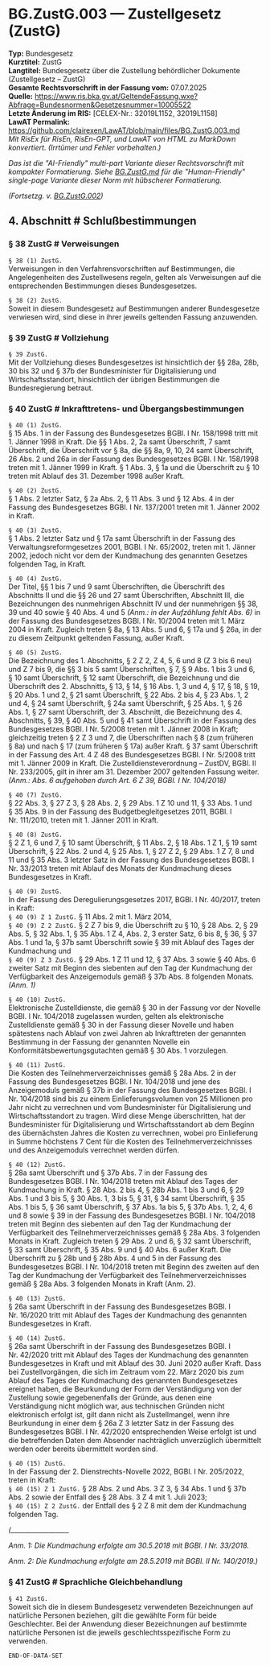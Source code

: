 # BG.ZustG.003 — Zustellgesetz (ZustG)
**Typ:** Bundesgesetz  
**Kurztitel:** ZustG  
**Langtitel:** Bundesgesetz über die Zustellung behördlicher Dokumente (Zustellgesetz – ZustG)  
**Gesamte Rechtsvorschrift in der Fassung vom:** 07.07.2025  
**Quelle:** https://www.ris.bka.gv.at/GeltendeFassung.wxe?Abfrage=Bundesnormen&Gesetzesnummer=10005522  
**Letzte Änderung im RIS:** [CELEX-Nr.: 32019L1152, 32019L1158]  
**LawAT Permalink:** https://github.com/clairexen/LawAT/blob/main/files/BG.ZustG.003.md  
*Mit RisEx für RisEn, RisEn-GPT, und LawAT von HTML zu MarkDown konvertiert. (Irrtümer und Fehler vorbehalten.)*

*Das ist die "AI-Friendly" multi-part Variante dieser Rechtsvorschrift mit kompakter Formatierung. Siehe [BG.ZustG.md](BG.ZustG.md) für die "Human-Friendly" single-page Variante dieser Norm mit hübscherer Formatierung.*

*(Fortsetzg. v. [BG.ZustG.002](BG.ZustG.002.md))*

## 4. Abschnitt # Schlußbestimmungen

### § 38 ZustG # Verweisungen

`§ 38 (1) ZustG.`  
Verweisungen in den Verfahrensvorschriften auf Bestimmungen, die Angelegenheiten des Zustellwesens regeln, gelten als Verweisungen auf die entsprechenden Bestimmungen dieses Bundesgesetzes.

`§ 38 (2) ZustG.`  
Soweit in diesem Bundesgesetz auf Bestimmungen anderer Bundesgesetze verwiesen wird, sind diese in ihrer jeweils geltenden Fassung anzuwenden.

### § 39 ZustG # Vollziehung

`§ 39 ZustG.`  
Mit der Vollziehung dieses Bundesgesetzes ist hinsichtlich der §§ 28a, 28b, 30 bis 32 und § 37b der Bundesminister für Digitalisierung und Wirtschaftsstandort, hinsichtlich der übrigen Bestimmungen die Bundesregierung betraut.

### § 40 ZustG # Inkrafttretens- und Übergangsbestimmungen

`§ 40 (1) ZustG.`  
§ 15 Abs. 1 in der Fassung des Bundesgesetzes BGBl. I Nr. 158/1998 tritt mit 1. Jänner 1998 in Kraft. Die §§ 1 Abs. 2, 2a samt Überschrift, 7 samt Überschrift, die Überschrift vor § 8a, die §§ 8a, 9, 10, 24 samt Überschrift, 26 Abs. 2 und 26a in der Fassung des Bundesgesetzes BGBl. I Nr. 158/1998 treten mit 1. Jänner 1999 in Kraft. § 1 Abs. 3, § 1a und die Überschrift zu § 10 treten mit Ablauf des 31. Dezember 1998 außer Kraft.

`§ 40 (2) ZustG.`  
§ 1 Abs. 2 letzter Satz, § 2a Abs. 2, § 11 Abs. 3 und § 12 Abs. 4 in der Fassung des Bundesgesetzes BGBl. I Nr. 137/2001 treten mit 1. Jänner 2002 in Kraft.

`§ 40 (3) ZustG.`  
§ 1 Abs. 2 letzter Satz und § 17a samt Überschrift in der Fassung des Verwaltungsreformgesetzes 2001, BGBl. I Nr. 65/2002, treten mit 1. Jänner 2002, jedoch nicht vor dem der Kundmachung des genannten Gesetzes folgenden Tag, in Kraft.

`§ 40 (4) ZustG.`  
Der Titel, §§ 1 bis 7 und 9 samt Überschriften, die Überschrift des Abschnitts II und die §§ 26 und 27 samt Überschriften, Abschnitt III, die Bezeichnungen des nunmehrigen Abschnitt IV und der nunmehrigen §§ 38, 39 und 40 sowie § 40 Abs. 4 und 5 *(Anm.: in der Aufzählung fehlt Abs. 6)* in der Fassung des Bundesgesetzes BGBl. I Nr. 10/2004 treten mit 1. März 2004 in Kraft. Zugleich treten § 8a, § 13 Abs. 5 und 6, § 17a und § 26a, in der zu diesem Zeitpunkt geltenden Fassung, außer Kraft.

`§ 40 (5) ZustG.`  
Die Bezeichnung des 1. Abschnitts, § 2 Z 2, Z 4, 5, 6 und 8 (Z 3 bis 6 neu) und Z 7 bis 9, die §§ 3 bis 5 samt Überschriften, § 7, § 9 Abs. 1 bis 3 und 6, § 10 samt Überschrift, § 12 samt Überschrift, die Bezeichnung und die Überschrift des 2. Abschnitts, § 13, § 14, § 16 Abs. 1, 3 und 4, § 17, § 18, § 19, § 20 Abs. 1 und 2, § 21 samt Überschrift, § 22 Abs. 2 bis 4, § 23 Abs. 1, 2 und 4, § 24 samt Überschrift, § 24a samt Überschrift, § 25 Abs. 1, § 26 Abs. 1, § 27 samt Überschrift, der 3. Abschnitt, die Bezeichnung des 4. Abschnitts, § 39, § 40 Abs. 5 und § 41 samt Überschrift in der Fassung des Bundesgesetzes BGBl. I Nr. 5/2008 treten mit 1. Jänner 2008 in Kraft; gleichzeitig treten § 2 Z 3 und 7, die Überschriften nach § 8 (zum früheren § 8a) und nach § 17 (zum früheren § 17a) außer Kraft. § 37 samt Überschrift in der Fassung des Art. 4 Z 48 des Bundesgesetzes BGBl. I Nr. 5/2008 tritt mit 1. Jänner 2009 in Kraft. Die Zustelldiensteverordnung – ZustDV, BGBl. II Nr. 233/2005, gilt in ihrer am 31. Dezember 2007 geltenden Fassung weiter.
*(Anm.: Abs. 6 aufgehoben durch Art. 6 Z 39, BGBl. I Nr. 104/2018)*

`§ 40 (7) ZustG.`  
§ 22 Abs. 3, § 27 Z 3, § 28 Abs. 2, § 29 Abs. 1 Z 10 und 11, § 33 Abs. 1 und § 35 Abs. 9 in der Fassung des Budgetbegleitgesetzes 2011, BGBl. I Nr. 111/2010, treten mit 1. Jänner 2011 in Kraft.

`§ 40 (8) ZustG.`  
§ 2 Z 1, 6 und 7, § 10 samt Überschrift, § 11 Abs. 2, § 18 Abs. 1 Z 1, § 19 samt Überschrift, § 22 Abs. 2 und 4, § 25 Abs. 1, § 27 Z 2, § 29 Abs. 1 Z 7, 8 und 11 und § 35 Abs. 3 letzter Satz in der Fassung des Bundesgesetzes BGBl. I Nr. 33/2013 treten mit Ablauf des Monats der Kundmachung dieses Bundesgesetzes in Kraft.

`§ 40 (9) ZustG.`  
In der Fassung des Deregulierungsgesetzes 2017, BGBl. I Nr. 40/2017, treten in Kraft:  
`§ 40 (9) Z 1 ZustG.`
§ 11 Abs. 2 mit 1. März 2014,  
`§ 40 (9) Z 2 ZustG.`
§ 2 Z 7 bis 9, die Überschrift zu § 10, § 28 Abs. 2, § 29 Abs. 5, § 32 Abs. 1, § 35 Abs. 1 Z 4, Abs. 2, 3 erster Satz, 6 bis 8, § 36, § 37 Abs. 1 und 1a, § 37b samt Überschrift sowie § 39 mit Ablauf des Tages der Kundmachung und  
`§ 40 (9) Z 3 ZustG.`
§ 29 Abs. 1 Z 11 und 12, § 37 Abs. 3 sowie § 40 Abs. 6 zweiter Satz mit Beginn des siebenten auf den Tag der Kundmachung der Verfügbarkeit des Anzeigemoduls gemäß § 37b Abs. 8 folgenden Monats.*(Anm. 1)*

`§ 40 (10) ZustG.`  
Elektronische Zustelldienste, die gemäß § 30 in der Fassung vor der Novelle BGBl. I Nr. 104/2018 zugelassen wurden, gelten als elektronische Zustelldienste gemäß § 30 in der Fassung dieser Novelle und haben spätestens nach Ablauf von zwei Jahren ab Inkrafttreten der genannten Bestimmung in der Fassung der genannten Novelle ein Konformitätsbewertungsgutachten gemäß § 30 Abs. 1 vorzulegen.

`§ 40 (11) ZustG.`  
Die Kosten des Teilnehmerverzeichnisses gemäß § 28a Abs. 2 in der Fassung des Bundesgesetzes BGBl. I Nr. 104/2018 und jene des Anzeigemoduls gemäß § 37b in der Fassung des Bundesgesetzes BGBl. I Nr. 104/2018 sind bis zu einem Einlieferungsvolumen von 25 Millionen pro Jahr nicht zu verrechnen und vom Bundesminister für Digitalisierung und Wirtschaftsstandort zu tragen. Wird diese Menge überschritten, hat der Bundesminister für Digitalisierung und Wirtschaftsstandort ab dem Beginn des übernächsten Jahres die Kosten zu verrechnen, wobei pro Einlieferung in Summe höchstens 7 Cent für die Kosten des Teilnehmerverzeichnisses und des Anzeigemoduls verrechnet werden dürfen.

`§ 40 (12) ZustG.`  
§ 28a samt Überschrift und § 37b Abs. 7 in der Fassung des Bundesgesetzes BGBl. I Nr. 104/2018 treten mit Ablauf des Tages der Kundmachung in Kraft. § 28 Abs. 2 bis 4, § 28b Abs. 1 bis 3 und 6, § 29 Abs. 1 und 3 bis 5, § 30 Abs. 1, 3 bis 5, § 31, § 34 samt Überschrift, § 35 Abs. 1 bis 5, § 36 samt Überschrift, § 37 Abs. 1a bis 5, § 37b Abs. 1, 2, 4, 6 und 8 sowie § 39 in der Fassung des Bundesgesetzes BGBl. I Nr. 104/2018 treten mit Beginn des siebenten auf den Tag der Kundmachung der Verfügbarkeit des Teilnehmerverzeichnisses gemäß § 28a Abs. 3 folgenden Monats in Kraft. Zugleich treten § 29 Abs. 2 und 6, § 32 samt Überschrift, § 33 samt Überschrift, § 35 Abs. 9 und § 40 Abs. 6 außer Kraft. Die Überschrift zu § 28b und § 28b Abs. 4 und 5 in der Fassung des Bundesgesetzes BGBl. I Nr. 104/2018 treten mit Beginn des zweiten auf den Tag der Kundmachung der Verfügbarkeit des Teilnehmerverzeichnisses gemäß § 28a Abs. 3 folgenden Monats in Kraft (Anm. 2).

`§ 40 (13) ZustG.`  
§ 26a samt Überschrift in der Fassung des Bundesgesetzes BGBl. I Nr. 16/2020 tritt mit Ablauf des Tages der Kundmachung des genannten Bundesgesetzes in Kraft.

`§ 40 (14) ZustG.`  
§ 26a samt Überschrift in der Fassung des Bundesgesetzes BGBl. I Nr. 42/2020 tritt mit Ablauf des Tages der Kundmachung des genannten Bundesgesetzes in Kraft und mit Ablauf des 30. Juni 2020 außer Kraft. Dass bei Zustellvorgängen, die sich im Zeitraum vom 22. März 2020 bis zum Ablauf des Tages der Kundmachung des genannten Bundesgesetzes ereignet haben, die Beurkundung der Form der Verständigung von der Zustellung sowie gegebenenfalls der Gründe, aus denen eine Verständigung nicht möglich war, aus technischen Gründen nicht elektronisch erfolgt ist, gilt dann nicht als Zustellmangel, wenn ihre Beurkundung in einer dem § 26a Z 3 letzter Satz in der Fassung des Bundesgesetzes BGBl. I Nr. 42/2020 entsprechenden Weise erfolgt ist und die betreffenden Daten dem Absender nachträglich unverzüglich übermittelt werden oder bereits übermittelt worden sind.

`§ 40 (15) ZustG.`  
In der Fassung der 2. Dienstrechts-Novelle 2022, BGBl. I Nr. 205/2022, treten in Kraft:  
`§ 40 (15) Z 1 ZustG.`
§ 28 Abs. 2 und Abs. 3 Z 3, § 34 Abs. 1 und § 37b Abs. 2 sowie der Entfall des § 28 Abs. 3 Z 4 mit 1. Juli 2023;  
`§ 40 (15) Z 2 ZustG.`
der Entfall des § 2 Z 8 mit dem der Kundmachung folgenden Tag.

*(*__________________

*Anm. 1: Die Kundmachung erfolgte am 30.5.2018 mit BGBl. I Nr. 33/2018.*

*Anm. 2: Die Kundmachung erfolgte am 28.5.2019 mit BGBl. II Nr. 140/2019.)*

### § 41 ZustG # Sprachliche Gleichbehandlung

`§ 41 ZustG.`  
Soweit sich die in diesem Bundesgesetz verwendeten Bezeichnungen auf natürliche Personen beziehen, gilt die gewählte Form für beide Geschlechter. Bei der Anwendung dieser Bezeichnungen auf bestimmte natürliche Personen ist die jeweils geschlechtsspezifische Form zu verwenden.

`END-OF-DATA-SET`
